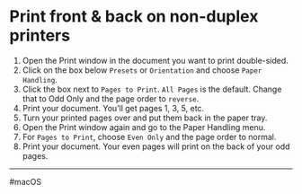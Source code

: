# Print front & back on non-duplex printers

1. Open the Print window in the document you want to print double-sided.
2. Click on the box below `Presets` or `Orientation` and choose `Paper Handling`.
3. Click the box next to `Pages to Print`. `All Pages` is the default. Change that to Odd Only and the page order to `reverse`.
4. Print your document. You’ll get pages 1, 3, 5, etc.
5. Turn your printed pages over and put them back in the paper tray.
6. Open the Print window again and go to the Paper Handling menu.
7. For `Pages to Print`, choose `Even Only` and the page order to normal.
8. Print your document. Your even pages will print on the back of your odd pages.

---

#macOS